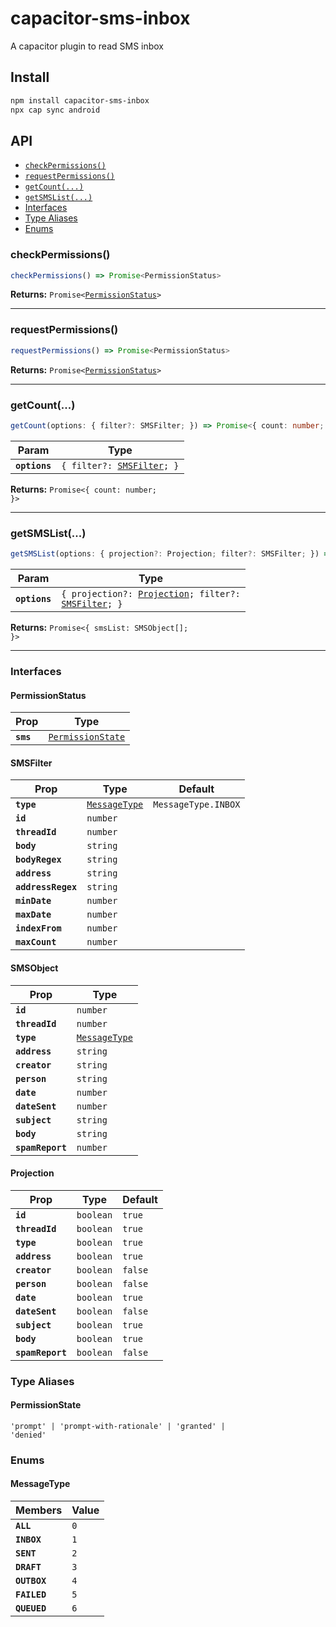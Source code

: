 # capacitor-sms-inbox

A capacitor plugin to read SMS inbox

## Install

```bash
npm install capacitor-sms-inbox
npx cap sync android
```

## API

<docgen-index>

* [`checkPermissions()`](#checkpermissions)
* [`requestPermissions()`](#requestpermissions)
* [`getCount(...)`](#getcount)
* [`getSMSList(...)`](#getsmslist)
* [Interfaces](#interfaces)
* [Type Aliases](#type-aliases)
* [Enums](#enums)

</docgen-index>

<docgen-api>
<!--Update the source file JSDoc comments and rerun docgen to update the docs below-->

### checkPermissions()

```typescript
checkPermissions() => Promise<PermissionStatus>
```

**Returns:** <code>Promise&lt;<a href="#permissionstatus">PermissionStatus</a>&gt;</code>

--------------------


### requestPermissions()

```typescript
requestPermissions() => Promise<PermissionStatus>
```

**Returns:** <code>Promise&lt;<a href="#permissionstatus">PermissionStatus</a>&gt;</code>

--------------------


### getCount(...)

```typescript
getCount(options: { filter?: SMSFilter; }) => Promise<{ count: number; }>
```

| Param         | Type                                                          |
| ------------- | ------------------------------------------------------------- |
| **`options`** | <code>{ filter?: <a href="#smsfilter">SMSFilter</a>; }</code> |

**Returns:** <code>Promise&lt;{ count: number; }&gt;</code>

--------------------


### getSMSList(...)

```typescript
getSMSList(options: { projection?: Projection; filter?: SMSFilter; }) => Promise<{ smsList: SMSObject[]; }>
```

| Param         | Type                                                                                                             |
| ------------- | ---------------------------------------------------------------------------------------------------------------- |
| **`options`** | <code>{ projection?: <a href="#projection">Projection</a>; filter?: <a href="#smsfilter">SMSFilter</a>; }</code> |

**Returns:** <code>Promise&lt;{ smsList: SMSObject[]; }&gt;</code>

--------------------


### Interfaces


#### PermissionStatus

| Prop      | Type                                                        |
| --------- | ----------------------------------------------------------- |
| **`sms`** | <code><a href="#permissionstate">PermissionState</a></code> |


#### SMSFilter

| Prop               | Type                                                | Default                        |
| ------------------ | --------------------------------------------------- | ------------------------------ |
| **`type`**         | <code><a href="#messagetype">MessageType</a></code> | <code>MessageType.INBOX</code> |
| **`id`**           | <code>number</code>                                 |                                |
| **`threadId`**     | <code>number</code>                                 |                                |
| **`body`**         | <code>string</code>                                 |                                |
| **`bodyRegex`**    | <code>string</code>                                 |                                |
| **`address`**      | <code>string</code>                                 |                                |
| **`addressRegex`** | <code>string</code>                                 |                                |
| **`minDate`**      | <code>number</code>                                 |                                |
| **`maxDate`**      | <code>number</code>                                 |                                |
| **`indexFrom`**    | <code>number</code>                                 |                                |
| **`maxCount`**     | <code>number</code>                                 |                                |


#### SMSObject

| Prop             | Type                                                |
| ---------------- | --------------------------------------------------- |
| **`id`**         | <code>number</code>                                 |
| **`threadId`**   | <code>number</code>                                 |
| **`type`**       | <code><a href="#messagetype">MessageType</a></code> |
| **`address`**    | <code>string</code>                                 |
| **`creator`**    | <code>string</code>                                 |
| **`person`**     | <code>string</code>                                 |
| **`date`**       | <code>number</code>                                 |
| **`dateSent`**   | <code>number</code>                                 |
| **`subject`**    | <code>string</code>                                 |
| **`body`**       | <code>string</code>                                 |
| **`spamReport`** | <code>number</code>                                 |


#### Projection

| Prop             | Type                 | Default            |
| ---------------- | -------------------- | ------------------ |
| **`id`**         | <code>boolean</code> | <code>true</code>  |
| **`threadId`**   | <code>boolean</code> | <code>true</code>  |
| **`type`**       | <code>boolean</code> | <code>true</code>  |
| **`address`**    | <code>boolean</code> | <code>true</code>  |
| **`creator`**    | <code>boolean</code> | <code>false</code> |
| **`person`**     | <code>boolean</code> | <code>false</code> |
| **`date`**       | <code>boolean</code> | <code>true</code>  |
| **`dateSent`**   | <code>boolean</code> | <code>false</code> |
| **`subject`**    | <code>boolean</code> | <code>true</code>  |
| **`body`**       | <code>boolean</code> | <code>true</code>  |
| **`spamReport`** | <code>boolean</code> | <code>false</code> |


### Type Aliases


#### PermissionState

<code>'prompt' | 'prompt-with-rationale' | 'granted' | 'denied'</code>


### Enums


#### MessageType

| Members      | Value          |
| ------------ | -------------- |
| **`ALL`**    | <code>0</code> |
| **`INBOX`**  | <code>1</code> |
| **`SENT`**   | <code>2</code> |
| **`DRAFT`**  | <code>3</code> |
| **`OUTBOX`** | <code>4</code> |
| **`FAILED`** | <code>5</code> |
| **`QUEUED`** | <code>6</code> |

</docgen-api>
